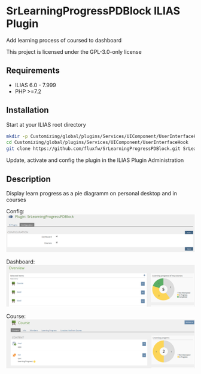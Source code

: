 # SrLearningProgressPDBlock ILIAS Plugin

Add learning process of coursed to dashboard

This project is licensed under the GPL-3.0-only license

## Requirements

* ILIAS 6.0 - 7.999
* PHP >=7.2

## Installation

Start at your ILIAS root directory

```bash
mkdir -p Customizing/global/plugins/Services/UIComponent/UserInterfaceHook
cd Customizing/global/plugins/Services/UIComponent/UserInterfaceHook
git clone https://github.com/fluxfw/SrLearningProgressPDBlock.git SrLearningProgressPDBlock
```

Update, activate and config the plugin in the ILIAS Plugin Administration

## Description

Display learn progress as a pie diagramm on personal desktop and in courses

Config:
![Config](./doc/images/config.png)

Dashboard:
![Dashboard](./doc/images/dashboard.png)

Course:
![Course](./doc/images/course.png)
